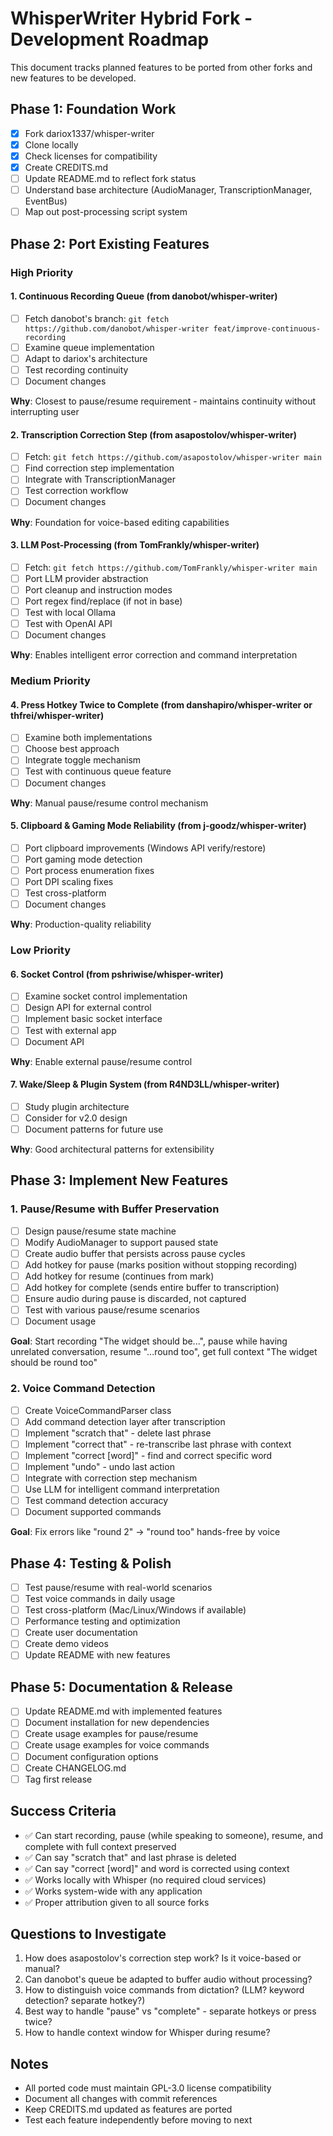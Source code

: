 # WhisperWriter Hybrid Fork - Development Roadmap

This document tracks planned features to be ported from other forks and new features to be developed.

## Phase 1: Foundation Work

- [x] Fork dariox1337/whisper-writer
- [x] Clone locally
- [x] Check licenses for compatibility
- [x] Create CREDITS.md
- [ ] Update README.md to reflect fork status
- [ ] Understand base architecture (AudioManager, TranscriptionManager, EventBus)
- [ ] Map out post-processing script system

## Phase 2: Port Existing Features

### High Priority

#### 1. Continuous Recording Queue (from danobot/whisper-writer)
- [ ] Fetch danobot's branch: `git fetch https://github.com/danobot/whisper-writer feat/improve-continuous-recording`
- [ ] Examine queue implementation
- [ ] Adapt to dariox's architecture
- [ ] Test recording continuity
- [ ] Document changes

**Why**: Closest to pause/resume requirement - maintains continuity without interrupting user

#### 2. Transcription Correction Step (from asapostolov/whisper-writer)
- [ ] Fetch: `git fetch https://github.com/asapostolov/whisper-writer main`
- [ ] Find correction step implementation
- [ ] Integrate with TranscriptionManager
- [ ] Test correction workflow
- [ ] Document changes

**Why**: Foundation for voice-based editing capabilities

#### 3. LLM Post-Processing (from TomFrankly/whisper-writer)
- [ ] Fetch: `git fetch https://github.com/TomFrankly/whisper-writer main`
- [ ] Port LLM provider abstraction
- [ ] Port cleanup and instruction modes
- [ ] Port regex find/replace (if not in base)
- [ ] Test with local Ollama
- [ ] Test with OpenAI API
- [ ] Document changes

**Why**: Enables intelligent error correction and command interpretation

### Medium Priority

#### 4. Press Hotkey Twice to Complete (from danshapiro/whisper-writer or thfrei/whisper-writer)
- [ ] Examine both implementations
- [ ] Choose best approach
- [ ] Integrate toggle mechanism
- [ ] Test with continuous queue feature
- [ ] Document changes

**Why**: Manual pause/resume control mechanism

#### 5. Clipboard & Gaming Mode Reliability (from j-goodz/whisper-writer)
- [ ] Port clipboard improvements (Windows API verify/restore)
- [ ] Port gaming mode detection
- [ ] Port process enumeration fixes
- [ ] Port DPI scaling fixes
- [ ] Test cross-platform
- [ ] Document changes

**Why**: Production-quality reliability

### Low Priority

#### 6. Socket Control (from pshriwise/whisper-writer)
- [ ] Examine socket control implementation
- [ ] Design API for external control
- [ ] Implement basic socket interface
- [ ] Test with external app
- [ ] Document API

**Why**: Enable external pause/resume control

#### 7. Wake/Sleep & Plugin System (from R4ND3LL/whisper-writer)
- [ ] Study plugin architecture
- [ ] Consider for v2.0 design
- [ ] Document patterns for future use

**Why**: Good architectural patterns for extensibility

## Phase 3: Implement New Features

### 1. Pause/Resume with Buffer Preservation
- [ ] Design pause/resume state machine
- [ ] Modify AudioManager to support paused state
- [ ] Create audio buffer that persists across pause cycles
- [ ] Add hotkey for pause (marks position without stopping recording)
- [ ] Add hotkey for resume (continues from mark)
- [ ] Add hotkey for complete (sends entire buffer to transcription)
- [ ] Ensure audio during pause is discarded, not captured
- [ ] Test with various pause/resume scenarios
- [ ] Document usage

**Goal**: Start recording "The widget should be...", pause while having unrelated conversation, resume "...round too", get full context "The widget should be round too"

### 2. Voice Command Detection
- [ ] Create VoiceCommandParser class
- [ ] Add command detection layer after transcription
- [ ] Implement "scratch that" - delete last phrase
- [ ] Implement "correct that" - re-transcribe last phrase with context
- [ ] Implement "correct [word]" - find and correct specific word
- [ ] Implement "undo" - undo last action
- [ ] Integrate with correction step mechanism
- [ ] Use LLM for intelligent command interpretation
- [ ] Test command detection accuracy
- [ ] Document supported commands

**Goal**: Fix errors like "round 2" → "round too" hands-free by voice

## Phase 4: Testing & Polish

- [ ] Test pause/resume with real-world scenarios
- [ ] Test voice commands in daily usage
- [ ] Test cross-platform (Mac/Linux/Windows if available)
- [ ] Performance testing and optimization
- [ ] Create user documentation
- [ ] Create demo videos
- [ ] Update README with new features

## Phase 5: Documentation & Release

- [ ] Update README.md with implemented features
- [ ] Document installation for new dependencies
- [ ] Create usage examples for pause/resume
- [ ] Create usage examples for voice commands
- [ ] Document configuration options
- [ ] Create CHANGELOG.md
- [ ] Tag first release

## Success Criteria

- ✅ Can start recording, pause (while speaking to someone), resume, and complete with full context preserved
- ✅ Can say "scratch that" and last phrase is deleted
- ✅ Can say "correct [word]" and word is corrected using context
- ✅ Works locally with Whisper (no required cloud services)
- ✅ Works system-wide with any application
- ✅ Proper attribution given to all source forks

## Questions to Investigate

1. How does asapostolov's correction step work? Is it voice-based or manual?
2. Can danobot's queue be adapted to buffer audio without processing?
3. How to distinguish voice commands from dictation? (LLM? keyword detection? separate hotkey?)
4. Best way to handle "pause" vs "complete" - separate hotkeys or press twice?
5. How to handle context window for Whisper during resume?

## Notes

- All ported code must maintain GPL-3.0 license compatibility
- Document all changes with commit references
- Keep CREDITS.md updated as features are ported
- Test each feature independently before moving to next
